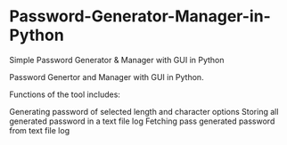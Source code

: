 # Password-Generator-Manager-in-Python
Simple Password Generator &amp; Manager with GUI in Python

Password Genertor and Manager with GUI in Python.

Functions of the tool includes:

Generating password of selected length and character options
Storing all generated password in a text file log
Fetching pass generated password from text file log
